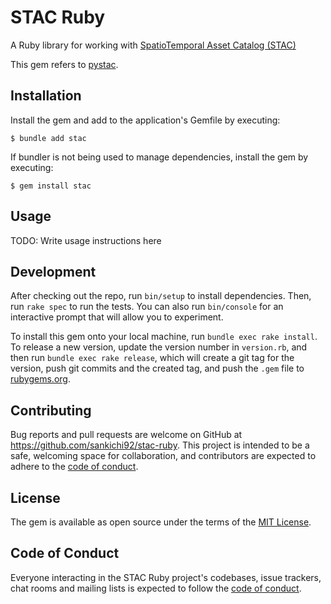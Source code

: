 # STAC Ruby

A Ruby library for working with [SpatioTemporal Asset Catalog (STAC)](https://stacspec.org/)

This gem refers to [pystac](https://github.com/stac-utils/pystac).

## Installation

Install the gem and add to the application's Gemfile by executing:

    $ bundle add stac

If bundler is not being used to manage dependencies, install the gem by executing:

    $ gem install stac

## Usage

TODO: Write usage instructions here

## Development

After checking out the repo, run `bin/setup` to install dependencies. Then, run `rake spec` to run the tests. You can also run `bin/console` for an interactive prompt that will allow you to experiment.

To install this gem onto your local machine, run `bundle exec rake install`. To release a new version, update the version number in `version.rb`, and then run `bundle exec rake release`, which will create a git tag for the version, push git commits and the created tag, and push the `.gem` file to [rubygems.org](https://rubygems.org).

## Contributing

Bug reports and pull requests are welcome on GitHub at https://github.com/sankichi92/stac-ruby. This project is intended to be a safe, welcoming space for collaboration, and contributors are expected to adhere to the [code of conduct](https://github.com/sankichi92/stac-ruby/blob/main/CODE_OF_CONDUCT.md).

## License

The gem is available as open source under the terms of the [MIT License](https://opensource.org/licenses/MIT).

## Code of Conduct

Everyone interacting in the STAC Ruby project's codebases, issue trackers, chat rooms and mailing lists is expected to follow the [code of conduct](https://github.com/sankichi92/stac/blob/main/CODE_OF_CONDUCT.md).
